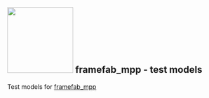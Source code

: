  ## [<img src="http://digitalstructures.mit.edu/theme/digistruct/images/digital-structures-logo-gray.svg" width="150">](http://digitalstructures.mit.edu/) framefab_mpp - test models

Test models for [framefab_mpp](https://github.com/yijiangh/framefab_mpp)
